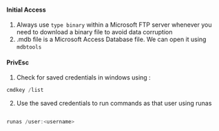 

#### Initial Access


1. Always use `type binary` within a Microsoft FTP server whenever you need to download a binary file to avoid data corruption
2. .mdb file is a Microsoft Access Database file. We can open it using `mdbtools`





#### PrivEsc


1. Check for saved credentials in windows using :

```powershell
cmdkey /list
```



2. Use the saved credentials to run commands as that user using runas 

```powershell

runas /user:<username> 
```